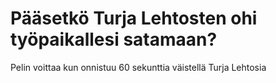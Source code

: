 # Pääsetkö Turja Lehtosten ohi työpaikallesi satamaan?
Pelin voittaa kun onnistuu 60 sekunttia väistellä Turja Lehtosia

<html lang="en">
<head>
    <meta charset="UTF-8">
    <meta name="viewport" content="width=device-width, initial-scale=1.0">
    <title>Pääseekö ahtaaja Turja Lehtosten ohi?</title>
    <style>
        canvas {
            display: block;
            margin: 0 auto;
            background: url('cloudy-sky.png') no-repeat center center / cover;
        }
    </style>
</head>
<body>
    <canvas id="gameCanvas" width="800" height="600"></canvas>
    <script>
        const canvas = document.getElementById('gameCanvas');
        const ctx = canvas.getContext('2d');

        const SCREEN_WIDTH = canvas.width;
        const SCREEN_HEIGHT = canvas.height;
        const PLAYER_SIZE = 50;
        const OBSTACLE_WIDTH = 50;
        const OBSTACLE_HEIGHT = 50;
        const OBSTACLE_SPEED = 5;
        const GOAL_WIDTH = 100;
        const GOAL_HEIGHT = 100;
        const FONT_SIZE = 36;
        const GAME_DURATION = 60;

        const playerImg = new Image();
        playerImg.src = 'player.png';
        const obstacleImg = new Image();
        obstacleImg.src = 'obstacle.png';
        const goalImg = new Image();
        goalImg.src = 'goal.png';

        class Player {
            constructor() {
                this.width = PLAYER_SIZE;
                this.height = PLAYER_SIZE;
                this.x = 50;
                this.y = SCREEN_HEIGHT / 2 - this.height / 2;
                this.dy = 5;
                this.image = playerImg;
                this.moving = false;
            }

            draw() {
                ctx.drawImage(this.image, this.x, this.y, this.width, this.height);
            }

            update() {
                if (this.moving) {
                    if (keys['ArrowUp'] && this.y > 0) {
                        this.y -= this.dy;
                    }
                    if (keys['ArrowDown'] && this.y < SCREEN_HEIGHT - this.height) {
                        this.y += this.dy;
                    }
                }
            }

            moveTo(y) {
                this.y = y - this.height / 2;
                if (this.y < 0) this.y = 0;
                if (this.y > SCREEN_HEIGHT - this.height) this.y = SCREEN_HEIGHT - this.height;
            }
        }

        class Obstacle {
            constructor(x, y) {
                this.width = OBSTACLE_WIDTH;
                this.height = OBSTACLE_HEIGHT;
                this.x = x;
                this.y = y;
                this.dx = OBSTACLE_SPEED;
                this.image = obstacleImg;
            }

            draw() {
                ctx.drawImage(this.image, this.x, this.y, this.width, this.height);
            }

            update() {
                this.x -= this.dx;
                if (this.x + this.width < 0) {
                    this.x = SCREEN_WIDTH;
                    this.y = Math.random() * (SCREEN_HEIGHT - this.height);
                }
            }
        }

        class Goal {
            constructor() {
                this.width = GOAL_WIDTH;
                this.height = GOAL_HEIGHT;
                this.x = SCREEN_WIDTH - this.width - 20;
                this.y = SCREEN_HEIGHT / 2 - this.height / 2;
                this.image = goalImg;
            }

            draw() {
                ctx.drawImage(this.image, this.x, this.y, this.width, this.height);
            }
        }

        let player = new Player();
        let obstacles = [];
        for (let i = 0; i < 5; i++) {
            let x = Math.random() * (SCREEN_WIDTH - OBSTACLE_WIDTH) + SCREEN_WIDTH;
            let y = Math.random() * (SCREEN_HEIGHT - OBSTACLE_HEIGHT);
            obstacles.push(new Obstacle(x, y));
        }
        let goal = new Goal();

        let keys = {};
        let startTime = Date.now();
        let gameEnded = false;

        window.addEventListener('keydown', function (e) {
            keys[e.key] = true;
        });

        window.addEventListener('keyup', function (e) {
            keys[e.key] = false;
        });

        // Kosketustapahtumien käsittely
        canvas.addEventListener('touchstart', function (e) {
            player.moving = true;
            let touch = e.touches[0];
            player.moveTo(touch.clientY);
        });

        canvas.addEventListener('touchmove', function (e) {
            let touch = e.touches[0];
            player.moveTo(touch.clientY);
        });

        canvas.addEventListener('touchend', function (e) {
            player.moving = false;
        });

        function collisionDetection(player, obstacle) {
            return player.x < obstacle.x + obstacle.width &&
                   player.x + player.width > obstacle.x &&
                   player.y < obstacle.y + obstacle.height &&
                   player.y + player.height > obstacle.y;
        }

        function gameLoop() {
            if (gameEnded) return;

            ctx.clearRect(0, 0, SCREEN_WIDTH, SCREEN_HEIGHT);

            player.update();
            player.draw();

            obstacles.forEach(obstacle => {
                obstacle.update();
                obstacle.draw();

                if (collisionDetection(player, obstacle)) {
                    alert('Game Over');
                    gameEnded = true;
                    return;
                }
            });

            if (collisionDetection(player, goal)) {
                alert('You Win!');
                gameEnded = true;
                return;
            }

            let elapsedTime = (Date.now() - startTime) / 1000;
            if (elapsedTime >= GAME_DURATION) {
                alert('You Win!');
                gameEnded = true;
                return;
            }

            goal.draw();

            ctx.fillStyle = 'black';
            ctx.font = `${FONT_SIZE}px Arial`;
            ctx.fillText('Pääseekö ahtaaja Turja Lehtosten ohi?', 50, 50);

            requestAnimationFrame(gameLoop);
        }

        gameLoop();
    </script>
</body>
</html>
